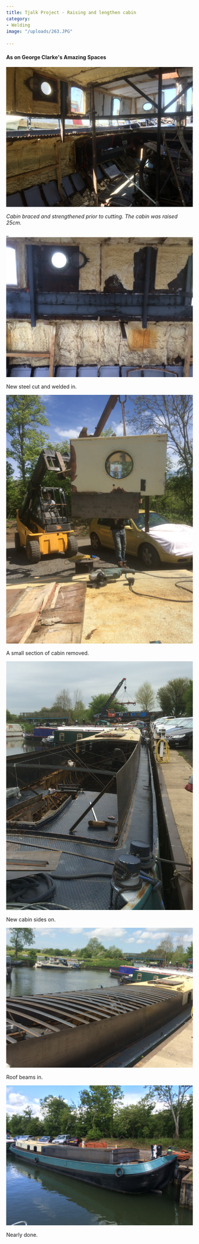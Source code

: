 ```yaml
---
title: Tjalk Project - Raising and lengthen cabin
category:
- Welding
image: "/uploads/263.JPG"

---
```

#### As on George Clarke's Amazing Spaces

![](/uploads/239.JPG)

_Cabin braced and strengthened prior to cutting. The cabin was raised 25cm._

_![](/uploads/248-1.JPG)

New steel cut and welded in.

![](/uploads/280.JPG)

A small section of cabin removed.

![](/uploads/291.JPG)

New cabin sides on.

![](/uploads/313.JPG)

Roof beams in.

![](/uploads/325.JPG)

Nearly done.